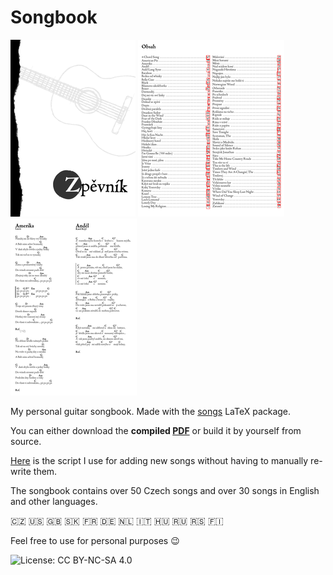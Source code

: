 # Songbook

![cover](img/cover.png) ![index](img/index.png) ![index](img/page.png)


My personal guitar songbook. Made with the [songs](http://songs.sourceforge.net) LaTeX package.

You can either download the **compiled [PDF](./songbook.pdf)** or 
build it by yourself from source. 

[Here](https://github.com/kasnerz/chords2latex) is the script I use for adding new songs without having to manually re-write them.

The songbook contains over 50 Czech songs and over 30 songs in English and other languages.

:czech_republic: :us: :uk: :slovakia: :fr: :de: :netherlands: :it: :hungary: :ru: :serbia: :finland:

Feel free to use for personal purposes :wink:

![License: CC BY-NC-SA 4.0](https://licensebuttons.net/l/by-nc-sa/4.0/80x15.png)

